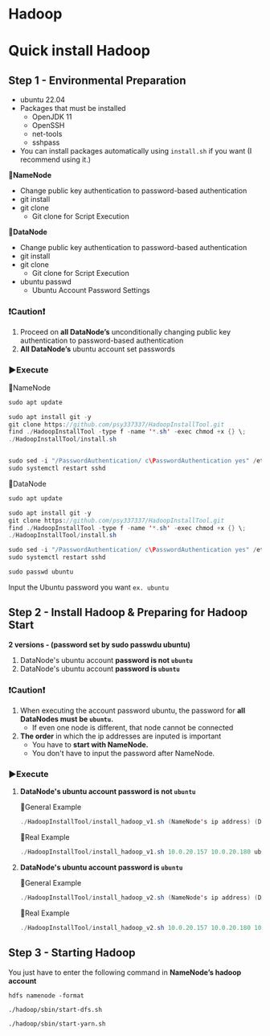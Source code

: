 # Hadoop 

# Quick install Hadoop

## Step 1 - **Environmental Preparation**

- ubuntu 22.04
- Packages that must be installed
    - OpenJDK 11
    - OpenSSH
    - net-tools
    - sshpass
- You can install packages automatically using `install.sh` if you want (I recommend using it.)

🔸**NameNode**

- Change public key authentication to password-based authentication
- git install
- git clone
    - Git clone for Script Execution

🔸**DataNode**

- Change public key authentication to password-based authentication
- git install
- git clone
    - Git clone for Script Execution
- ubuntu passwd
    - Ubuntu Account Password Settings

### ❗****Caution****❗

1. Proceed on **all DataNode’s** unconditionally changing public key authentication to password-based authentication
2. **All DataNode’s** ubuntu account set passwords

### ▶**Execute**

🔹NameNode

```java
sudo apt update

sudo apt install git -y
git clone https://github.com/psy337337/HadoopInstallTool.git
find ./HadoopInstallTool -type f -name '*.sh' -exec chmod +x {} \;
./HadoopInstallTool/install.sh


sudo sed -i "/PasswordAuthentication/ c\PasswordAuthentication yes" /etc/ssh/sshd_config
sudo systemctl restart sshd
```

🔹DataNode

```java
sudo apt update

sudo apt install git -y
git clone https://github.com/psy337337/HadoopInstallTool.git
find ./HadoopInstallTool -type f -name '*.sh' -exec chmod +x {} \;
./HadoopInstallTool/install.sh

sudo sed -i "/PasswordAuthentication/ c\PasswordAuthentication yes" /etc/ssh/sshd_config
sudo systemctl restart sshd

sudo passwd ubuntu
```

Input the Ubuntu password you want `ex. ubuntu`

## Step 2 - Install Hadoop & Preparing for Hadoop Start

**2 versions - (password set by sudo passwdu ubuntu)**

1. DataNode's ubuntu account **password is not `ubuntu`**
2. DataNode's ubuntu account **password is `ubuntu`**

### ❗****Caution****❗

1. When executing the account password ubuntu, the password for **all DataNodes must be `ubuntu`.**
    - If even one node is different, that node cannot be connected
2. **The order** in which the ip addresses are inputed is important
    - You have to **start with NameNode.**
    - You don't have to input the password after NameNode.

### ▶**Execute**

1. **DataNode's ubuntu account password is not `ubuntu`**
    
    🔹General Example
    
    ```java
    ./HadoopInstallTool/install_hadoop_v1.sh (NameNode's ip address) (DataNode's ip address) (DataNode's ubuntu passwd) (DataNode's ip address) (DataNode's ubuntu passwd)...
    ```
    
    🔹Real Example
    
    ```java
    ./HadoopInstallTool/install_hadoop_v1.sh 10.0.20.157 10.0.20.180 ubuntu 10.0.20.181 ubuntu2
    ```
    
2. **DataNode's ubuntu account password is `ubuntu`**
    
    🔹General Example
    
    ```java
    ./HadoopInstallTool/install_hadoop_v2.sh (NameNode's ip address) (DataNode's ip address) (DataNode's ip address)...
    ```
    
    🔹Real Example
    
    ```java
    ./HadoopInstallTool/install_hadoop_v2.sh 10.0.20.157 10.0.20.180 10.0.20.181
    ```
    

## Step 3 - Starting Hadoop

You just have to enter the following command in **NameNode’s hadoop account**

`hdfs namenode -format`

`./hadoop/sbin/start-dfs.sh`

`./hadoop/sbin/start-yarn.sh`
